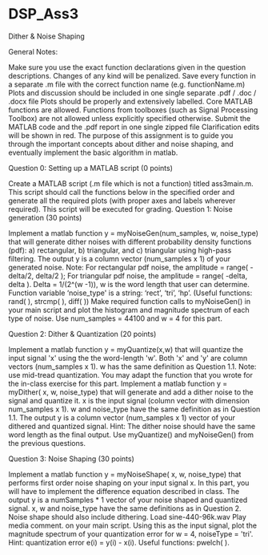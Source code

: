 # DSP_Ass3
Dither &amp; Noise Shaping

General Notes:

Make sure you use the exact function declarations given in the question descriptions. Changes of any kind will be penalized.
Save every function in a separate .m file with the correct function name (e.g. functionName.m)
Plots and discussion should be included in one single separate .pdf / .doc / .docx file
Plots should be properly and extensively labelled.
Core MATLAB functions are allowed. Functions from toolboxes (such as Signal Processing Toolbox) are not allowed unless explicitly specified otherwise.
Submit the MATLAB code and the .pdf report in one single zipped file
Clarification edits will be shown in red.
The purpose of this assignment is to guide you through the important concepts about dither and noise shaping, and eventually implement the basic algorithm in matlab.
 

Question 0: Setting up a MATLAB script (0 points)

Create a MATLAB script (.m file which is not a function) titled ass3main.m. This script should call the functions below in the specified order and generate all the required plots (with proper axes and labels wherever required). This script will be executed for grading.
Question 1:  Noise generation (30 points)

Implement a matlab function y = myNoiseGen(num_samples, w, noise_type) that will generate dither noises with different probability density functions (pdf): a) rectangular, b) triangular, and c) triangular using high-pass filtering. The output y is a column vector (num_samples x 1) of your generated noise. Note: For rectangular pdf noise, the amplitude = range( -delta/2, delta/2 ); For triangular pdf noise, the amplitude = range( -delta, delta ). Delta = 1/(2^(w -1)), w is the word length that user can determine. Function variable ‘noise_type' is a string: ‘rect’, ‘tri’, ‘hp’. (Useful functions: rand( ), strcmp( ), diff( ))
Make required function calls to myNoiseGen() in your main script and plot the histogram and magnitude spectrum of each type of noise. Use num_samples = 44100 and w = 4 for this part. 

Question 2: Dither & Quantization (20 points)

Implement a matlab function y = myQuantize(x,w) that will quantize the input signal 'x' using the the word-length 'w'. Both 'x' and 'y' are column vectors (num_samples x 1). w has the same definition as Question 1.1. Note: use mid-tread quantization. You may adapt the function that you wrote for the in-class exercise for this part. 
Implement a matlab function y = myDither( x, w, noise_type) that will generate and add a dither noise to the signal and quantize it. x is the input signal (column vector with dimension num_samples x 1). w and noise_type have the same definition as in Question 1.1. The output y is a column vector (num_samples x 1) vector of your dithered and quantized signal. Hint: The dither noise should have the same word length as the final output. Use myQuantize() and myNoiseGen() from the previous questions. 

Question 3: Noise Shaping (30 points)

Implement a matlab function y = myNoiseShape( x, w, noise_type) that performs first order noise shaping on your input signal x. In this part, you will have to implement the difference equation described in class. The output y is a numSamples * 1 vector of your noise shaped and quantized signal. x, w and noise_type have the same definitions as in Question 2. Noise shape should also include dithering.
Load sine-440-96k.wav
Play media comment. on your main script. Using this as the input signal, plot the magnitude spectrum of your quantization error for w = 4, noiseType = 'tri'. Hint: quantization error e(i) = y(i) - x(i). Useful functions: pwelch( ). 
